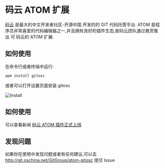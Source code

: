 # 码云 ATOM 扩展

[码云](https://git.oschina.net) 是最大的中文开发者社区-开源中国 开发的的 GIT 代码托管平台. 
ATOM 是程序员非常喜爱的代码编辑器之一,并且拥有良好的插件生态,故码云团队通过悬赏推出
可 码云的 ATOM 扩展.

## 如何使用

在命令行或者终端中运行:

```shell
apm install gitosc
```

或者可以打开设置页面安装 gitosc

![Install](http://git.oschina.net/GitGroup/atom-gitosc/raw/master/images/install.png)

## 如何使用

可以查看新闻 [码云 ATOM 插件正式上线](http://www.oschina.net/news/78129/atom-plugin)

## 发现问题

如果你在使用中发现问题或者有任何建议,可以去 http://git.oschina.net/GitGroup/atom-gitosc 提交 Issue
